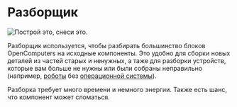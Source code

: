 # Разборщик

![Построй это, снеси это.](oredict:oc:disassembler)

Разборщик используется, чтобы разбирать большинство блоков OpenComputers на исходные компоненты. Это удобно для сборки новых деталей из частей старых и ненужных, а таже для разборки устройств, которые вам больше не нужны или были собраны неправильно (например, [роботы](robot.md) без [операционной системы](../general/openOS.md)).

Разборка требует много времени и немного энергии. Также есть шанс, что компонент может сломаться.

